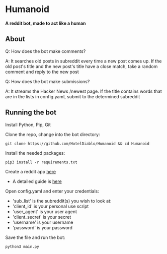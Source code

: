 # Humanoid

**A reddit bot, made to act like a human**

## About

Q: How does the bot make comments?

A: It searches old posts in subreddit every time a new post comes up. If the old post's title and the new post's title have a close match, take a random comment and reply to the new post

Q: How does the bot make submissions?

A: It streams the Hacker News /newest page. If the title contains words that are in the lists in config.yaml, submit to the determined subreddit

## Running the bot

Install Python, Pip, Git

Clone the repo, change into the bot directory:

    git clone https://github.com/HotelDiablo/Humanoid && cd Humanoid
    
Install the needed packages:

    pip3 install -r requirements.txt
    
Create a reddit app [here](https://reddit.com/prefs/apps)

- A detailed guide is [here](https://github.com/reddit-archive/reddit/wiki/OAuth2)

Open config.yaml and enter your credentials:

- 'sub_list' is the subreddit(s) you wish to look at:
- 'client_id' is your personal use script
- 'user_agent' is your user agent
- 'client_secret' is your secret
- 'username' is your username
- 'password' is your password

Save the file and run the bot:

    python3 main.py
